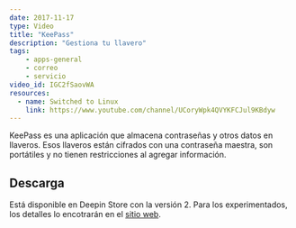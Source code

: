 ```yaml
---
date: 2017-11-17
type: Video
title: "KeePass"
description: "Gestiona tu llavero"
tags:
    - apps-general
    - correo
    - servicio
video_id: IGC2fSaovWA
resources:
  - name: Switched to Linux
    link: https://www.youtube.com/channel/UCoryWpk4QVYKFCJul9KBdyw
---
```


KeePass es una aplicación que almacena contraseñas y otros datos en llaveros. Esos llaveros están cifrados con una contraseña maestra, son portátiles y no tienen restricciones al agregar información.

## Descarga

Está disponible en Deepin Store con la versión 2. Para los experimentados, los detalles lo encotrarán en el [sitio web](https://keepass.info/download.html).
